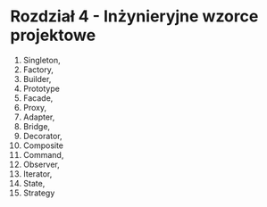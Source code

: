 # Rozdział 4 - Inżynieryjne wzorce projektowe

1. Singleton,
2. Factory,
3. Builder,
4. Prototype
5. Facade,
6. Proxy,
7. Adapter,
8. Bridge,
9. Decorator,
10. Composite
11. Command,
12. Observer,
13. Iterator,
14. State,
15. Strategy
